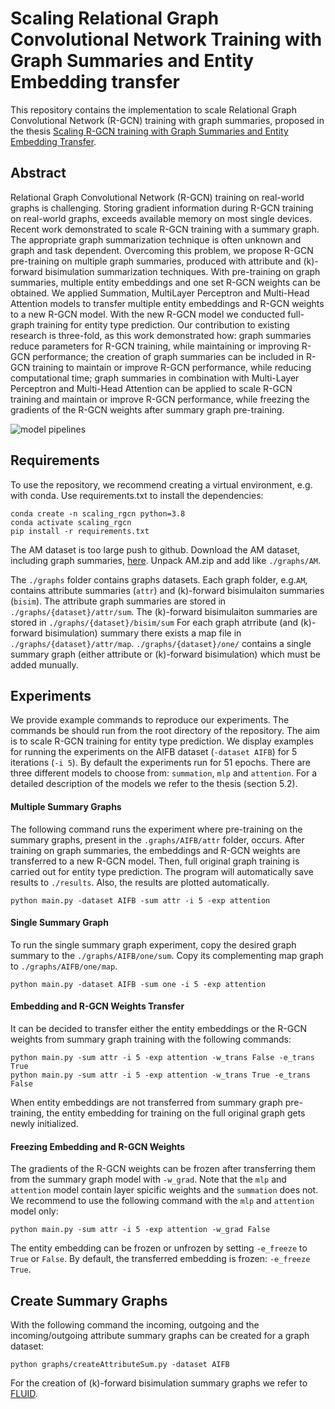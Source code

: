 # Scaling Relational Graph Convolutional Network Training with Graph Summaries and Entity Embedding transfer

This repository contains the implementation to scale Relational Graph Convolutional Network (R-GCN) training with graph summaries, proposed in the thesis [Scaling R-GCN training with Graph Summaries and Entity Embedding Transfer](https://github.com/tiddoloos/Scaling-RGCN-training/blob/main/thesis/Scaling_RGCN_Training_with_Graph_Summaries_and_Entity_Embedding_Transfer_Tiddo_Loos_2574974.pdf).

## Abstract
Relational Graph Convolutional Network (R-GCN) training on real-world graphs is challenging. Storing gradient information during R-GCN training on real-world graphs, exceeds available memory on most single devices.
Recent work demonstrated to scale R-GCN training with a summary graph. The appropriate graph summarization technique is often unknown and graph and task dependent.
Overcoming this problem, we propose R-GCN pre-training on multiple graph summaries, produced with attribute and (k)-forward bisimulation summarization techniques.
With pre-training on graph summaries, multiple entity embeddings and one set R-GCN weights can be obtained.
We applied Summation, MultiLayer Perceptron and Multi-Head Attention models to transfer multiple entity embeddings and R-GCN weights to a new R-GCN model.
With the new R-GCN model we conducted full-graph training for entity type prediction.
Our contribution to existing research is three-fold, as this work demonstrated how: graph summaries reduce parameters for R-GCN training, while maintaining or improving R-GCN performance;
the creation of graph summaries can be included in R-GCN training to maintain or improve R-GCN performance, while reducing computational time;
graph summaries in combination with Multi-Layer Perceptron and Multi-Head Attention can be applied to scale R-GCN training and maintain or improve R-GCN performance, while freezing the gradients of the R-GCN weights after summary graph pre-training.

![model pipelines](https://github.com/tiddoloos/Scaling-RGCN-training/blob/main/thesis/pipelines.jpg?raw=true)

## Requirements
To use the repository, we recommend creating a virtual environment, e.g. with conda.
Use requirements.txt to install the dependencies:
```
conda create -n scaling_rgcn python=3.8 
conda activate scaling_rgcn
pip install -r requirements.txt
```
The AM dataset is too large push to github.
Download the AM dataset, including graph summaries, [here](https://drive.google.com/uc?id=1r9bA0B75dvdlwEHBgpfOOhoRIpCZdHTr&export=download).
Unpack AM.zip and add like `./graphs/AM`.

The `./graphs` folder contains graphs datasets. Each graph folder, e.g.`AM`, contains attribute summaries (`attr`) and (k)-forward bisimulaiton summaries (`bisim`).
The attribute graph summaries are stored in `./graphs/{dataset}/attr/sum`.
The (k)-forward bisimulaiton summaries are stored in `./graphs/{dataset}/bisim/sum`
For each graph atrribute (and (k)-forward bisimulation) summary there exists a map file in `./graphs/{dataset}/attr/map`.
`./graphs/{dataset}/one/` contains a single summary graph (either attribute or (k)-forward bisimulation) which must be added munually.

## Experiments
We provide example commands to reproduce our experiments.
The commands be should run from the root directory of the repository.
The aim is to scale R-GCN training for entity type prediction.
We display examples for running the experiments on the AIFB dataset (`-dataset AIFB`) for 5 iterations (`-i 5`).
By default the experiments run for 51 epochs.
There are three different models to choose from: `summation`, `mlp` and `attention`.
For a detailed description of the models we refer to the thesis (section 5.2).

#### Multiple Summary Graphs
The following command runs the experiment where pre-training on the summary graphs, present in the `.graphs/AIFB/attr` folder, occurs.
After training on graph summaries, the embeddings and R-GCN weights are transferred to a new R-GCN model.
Then, full original graph training is carried out for entity type prediction.
The program will automatically save results to `./results`.
Also, the results are plotted automatically.
```
python main.py -dataset AIFB -sum attr -i 5 -exp attention
```
#### Single Summary Graph
To run the single summary graph experiment, copy the desired graph summary to the `./graphs/AIFB/one/sum`.
Copy its complementing map graph to `./graphs/AIFB/one/map`.
```
python main.py -dataset AIFB -sum one -i 5 -exp attention
```
#### Embedding and R-GCN Weights Transfer
It can be decided to transfer either the entity embeddings or the R-GCN weights from summary graph training with the following commands:
```
python main.py -sum attr -i 5 -exp attention -w_trans False -e_trans True
python main.py -sum attr -i 5 -exp attention -w_trans True -e_trans False
```
When entity embeddings are not transferred from summary graph pre-training, the entity embedding for training on the full original graph gets newly initialized.
#### Freezing Embedding and R-GCN Weights
The gradients of the R-GCN weights can be frozen after transferring them from the summary graph model with `-w_grad`.
Note that the `mlp` and `attention` model contain layer spicific weights and the `summation` does not.
We recommend to use the following command with the `mlp` and `attention` model only:
```
python main.py -sum attr -i 5 -exp attention -w_grad False 
```
The entity embedding can be frozen or unfrozen  by setting `-e_freeze` to `True` or `False`.
By default, the transferred embedding is frozen: `-e_freeze True`.


## Create Summary Graphs
With the following command the incoming, outgoing and the incoming/outgoing attribute summary graphs can be created for a graph dataset:
```
python graphs/createAttributeSum.py -dataset AIFB
```
For the creation of (k)-forward bisimulation summary graphs we refer to [FLUID](https://github.com/t-blume/fluid-framework).

